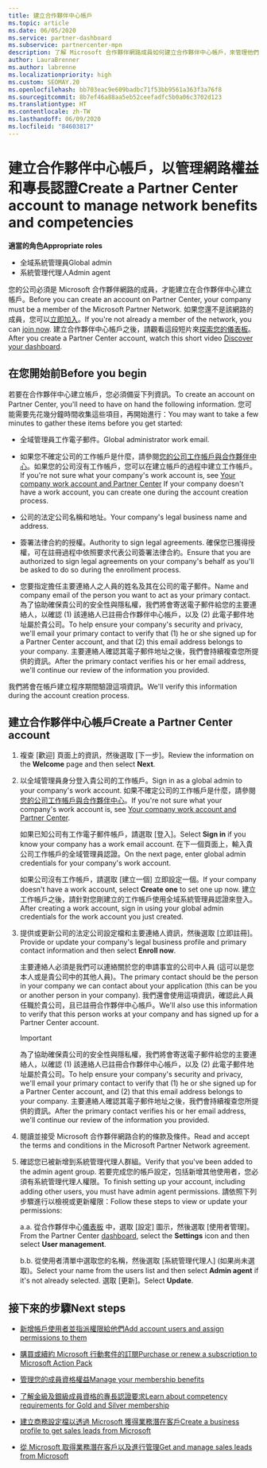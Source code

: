 ```yaml
---
title: 建立合作夥伴中心帳戶
ms.topic: article
ms.date: 06/05/2020
ms.service: partner-dashboard
ms.subservice: partnercenter-mpn
description: 了解 Microsoft 合作夥伴網路成員如何建立合作夥伴中心帳戶，來管理他們的網路權益和專長認證。
author: LauraBrenner
ms.author: labrenne
ms.localizationpriority: high
ms.custom: SEOMAY.20
ms.openlocfilehash: bb703eac9e609badbc71f53bb9561a363f3a76f8
ms.sourcegitcommit: 8b7ef46a88aa5eb52ceefadfc5b0a06c3702d123
ms.translationtype: HT
ms.contentlocale: zh-TW
ms.lasthandoff: 06/09/2020
ms.locfileid: "84603817"
---
```

# <a name="create-a-partner-center-account-to-manage-network-benefits-and-competencies"></a><span data-ttu-id="08e0a-103">建立合作夥伴中心帳戶，以管理網路權益和專長認證</span><span class="sxs-lookup"><span data-stu-id="08e0a-103">Create a Partner Center account to manage network benefits and competencies</span></span>

<span data-ttu-id="08e0a-104">**適當的角色**</span><span class="sxs-lookup"><span data-stu-id="08e0a-104">**Appropriate roles**</span></span>

- <span data-ttu-id="08e0a-105">全域系統管理員</span><span class="sxs-lookup"><span data-stu-id="08e0a-105">Global admin</span></span>
- <span data-ttu-id="08e0a-106">系統管理代理人</span><span class="sxs-lookup"><span data-stu-id="08e0a-106">Admin agent</span></span>

<span data-ttu-id="08e0a-107">您的公司必須是 Microsoft 合作夥伴網路的成員，才能建立在合作夥伴中心建立帳戶。</span><span class="sxs-lookup"><span data-stu-id="08e0a-107">Before you can create an account on Partner Center, your company must be a member of the Microsoft Partner Network.</span></span> <span data-ttu-id="08e0a-108">如果您還不是該網路的成員，您可以[立即加入](https://partner.microsoft.com/commercial#)。</span><span class="sxs-lookup"><span data-stu-id="08e0a-108">If you're not already a member of the network, you can [join now](https://partner.microsoft.com/commercial#).</span></span> <span data-ttu-id="08e0a-109">建立合作夥伴中心帳戶之後，請觀看這段短片來[探索您的儀表板](https://vimeo.com/290338211)。</span><span class="sxs-lookup"><span data-stu-id="08e0a-109">After you create a Partner Center account, watch this short video [Discover your dashboard](https://vimeo.com/290338211).</span></span>

## <a name="before-you-begin"></a><span data-ttu-id="08e0a-110">在您開始前</span><span class="sxs-lookup"><span data-stu-id="08e0a-110">Before you begin</span></span>

<span data-ttu-id="08e0a-111">若要在合作夥伴中心建立帳戶，您必須備妥下列資訊。</span><span class="sxs-lookup"><span data-stu-id="08e0a-111">To create an account on Partner Center, you'll need to have on hand the following information.</span></span> <span data-ttu-id="08e0a-112">您可能需要先花幾分鐘時間收集這些項目，再開始進行：</span><span class="sxs-lookup"><span data-stu-id="08e0a-112">You may want to take a few minutes to gather these items before you get started:</span></span>

-   <span data-ttu-id="08e0a-113">全域管理員工作電子郵件。</span><span class="sxs-lookup"><span data-stu-id="08e0a-113">Global administrator work email.</span></span>

-   <span data-ttu-id="08e0a-114">如果您不確定公司的工作帳戶是什麼，請參閱[您的公司工作帳戶與合作夥伴中心](azure-active-directory-tenants-and-partner-center.md)。如果您的公司沒有工作帳戶，您可以在建立帳戶的過程中建立工作帳戶。</span><span class="sxs-lookup"><span data-stu-id="08e0a-114">If you're not sure what your company's work account is, see [Your company work account and Partner Center](azure-active-directory-tenants-and-partner-center.md) If your company doesn't have a work account, you can create one during the account creation process.</span></span> 

-   <span data-ttu-id="08e0a-115">公司的法定公司名稱和地址。</span><span class="sxs-lookup"><span data-stu-id="08e0a-115">Your company's legal business name and address.</span></span>  

-   <span data-ttu-id="08e0a-116">簽署法律合約的授權。</span><span class="sxs-lookup"><span data-stu-id="08e0a-116">Authority to sign legal agreements.</span></span> <span data-ttu-id="08e0a-117">確保您已獲得授權，可在註冊過程中依照要求代表公司簽署法律合約。</span><span class="sxs-lookup"><span data-stu-id="08e0a-117">Ensure that you are authorized to sign legal agreements on your company's behalf as you'll be asked to do so during the enrollment process.</span></span>

-   <span data-ttu-id="08e0a-118">您要指定擔任主要連絡人之人員的姓名及其在公司的電子郵件。</span><span class="sxs-lookup"><span data-stu-id="08e0a-118">Name and company email of the person you want to act as your primary contact.</span></span> <span data-ttu-id="08e0a-119">為了協助確保貴公司的安全性與隱私權，我們將會寄送電子郵件給您的主要連絡人，以確認 (1) 該連絡人已註冊合作夥伴中心帳戶，以及 (2) 此電子郵件地址屬於貴公司。</span><span class="sxs-lookup"><span data-stu-id="08e0a-119">To help ensure your company's security and privacy, we'll email your primary contact to verify that (1) he or she signed up for a Partner Center account, and that (2) this email address belongs to your company.</span></span> <span data-ttu-id="08e0a-120">主要連絡人確認其電子郵件地址之後，我們會持續複查您所提供的資訊。</span><span class="sxs-lookup"><span data-stu-id="08e0a-120">After the primary contact verifies his or her email address, we'll continue our review of the information you provided.</span></span>

<span data-ttu-id="08e0a-121">我們將會在帳戶建立程序期間驗證這項資訊。</span><span class="sxs-lookup"><span data-stu-id="08e0a-121">We'll verify this information during the account creation process.</span></span> 
 
## <a name="create-a-partner-center-account"></a><span data-ttu-id="08e0a-122">建立合作夥伴中心帳戶</span><span class="sxs-lookup"><span data-stu-id="08e0a-122">Create a Partner Center account</span></span>

1.  <span data-ttu-id="08e0a-123">複查 [歡迎] 頁面上的資訊，然後選取 [下一步]。</span><span class="sxs-lookup"><span data-stu-id="08e0a-123">Review the information on the **Welcome** page and then select **Next**.</span></span>

2.  <span data-ttu-id="08e0a-124">以全域管理員身分登入貴公司的工作帳戶。</span><span class="sxs-lookup"><span data-stu-id="08e0a-124">Sign in as a global admin to your company's work account.</span></span> <span data-ttu-id="08e0a-125">如果不確定公司的工作帳戶是什麼，請參閱[您的公司工作帳戶與合作夥伴中心](azure-active-directory-tenants-and-partner-center.md)。</span><span class="sxs-lookup"><span data-stu-id="08e0a-125">If you're not sure what your company's work account   is, see [Your company work account and Partner Center](azure-active-directory-tenants-and-partner-center.md).</span></span>

    <span data-ttu-id="08e0a-126">如果已知公司有工作電子郵件帳戶，請選取 [登入]。</span><span class="sxs-lookup"><span data-stu-id="08e0a-126">Select **Sign in** if you know your company has a work email account.</span></span> <span data-ttu-id="08e0a-127">在下一個頁面上，輸入貴公司工作帳戶的全域管理員認證。</span><span class="sxs-lookup"><span data-stu-id="08e0a-127">On the next page, enter global admin credentials for your company's work account.</span></span> 

    <span data-ttu-id="08e0a-128">如果公司沒有工作帳戶，請選取 [建立一個] 立即設定一個。</span><span class="sxs-lookup"><span data-stu-id="08e0a-128">If your company doesn't have a work account, select **Create one** to set one up now.</span></span> <span data-ttu-id="08e0a-129">建立工作帳戶之後，請針對您剛建立的工作帳戶使用全域系統管理員認證來登入。</span><span class="sxs-lookup"><span data-stu-id="08e0a-129">After creating a work account, sign in using your global admin credentials for the work account you just created.</span></span>

3.  <span data-ttu-id="08e0a-130">提供或更新公司的法定公司設定檔和主要連絡人資訊，然後選取 [立即註冊]。</span><span class="sxs-lookup"><span data-stu-id="08e0a-130">Provide or update your company's legal business profile and primary contact information and then select **Enroll now**.</span></span> 

    <span data-ttu-id="08e0a-131">主要連絡人必須是我們可以連絡關於您的申請事宜的公司中人員 (這可以是您本人或是貴公司中的其他人員)。</span><span class="sxs-lookup"><span data-stu-id="08e0a-131">The primary contact should be the person in your company we can contact about your application (this can be you or another person in your company).</span></span> <span data-ttu-id="08e0a-132">我們還會使用這項資訊，確認此人員任職於貴公司，且已註冊合作夥伴中心帳戶。</span><span class="sxs-lookup"><span data-stu-id="08e0a-132">We'll also use this information to verify that this person works at your company and has signed up for a Partner Center account.</span></span>

    > [!IMPORTANT]  
    > <span data-ttu-id="08e0a-133">為了協助確保貴公司的安全性與隱私權，我們將會寄送電子郵件給您的主要連絡人，以確認 (1) 該連絡人已註冊合作夥伴中心帳戶，以及 (2) 此電子郵件地址屬於貴公司。</span><span class="sxs-lookup"><span data-stu-id="08e0a-133">To help ensure your company's security and privacy, we'll email your primary contact to verify that (1) he or she signed up for a Partner Center account, and (2) that this email address belongs to your company.</span></span> <span data-ttu-id="08e0a-134">主要連絡人確認其電子郵件地址之後，我們會持續複查您所提供的資訊。</span><span class="sxs-lookup"><span data-stu-id="08e0a-134">After the primary contact verifies his or her email address, we'll continue our review of the information you provided.</span></span>

4.  <span data-ttu-id="08e0a-135">閱讀並接受 Microsoft 合作夥伴網路合約的條款及條件。</span><span class="sxs-lookup"><span data-stu-id="08e0a-135">Read and accept the terms and conditions in the Microsoft Partner Network agreement.</span></span> 

5.  <span data-ttu-id="08e0a-136">確認您已被新增到系統管理代理人群組。</span><span class="sxs-lookup"><span data-stu-id="08e0a-136">Verify that you've been added to the admin agent group.</span></span> <span data-ttu-id="08e0a-137">若要完成您的帳戶設定，包括新增其他使用者，您必須有系統管理代理人權限。</span><span class="sxs-lookup"><span data-stu-id="08e0a-137">To finish setting up your account, including adding other users, you must have admin agent permissions.</span></span> <span data-ttu-id="08e0a-138">請依照下列步驟進行以檢視或更新權限：</span><span class="sxs-lookup"><span data-stu-id="08e0a-138">Follow these steps to view or update your permissions:</span></span>

    <span data-ttu-id="08e0a-139">a.</span><span class="sxs-lookup"><span data-stu-id="08e0a-139">a.</span></span> <span data-ttu-id="08e0a-140">從合作夥伴中心[儀表板](https://partner.microsoft.com/dashboard/home**) 中，選取 [設定] 圖示，然後選取 [使用者管理]。</span><span class="sxs-lookup"><span data-stu-id="08e0a-140">From the Partner Center [dashboard](https://partner.microsoft.com/dashboard/home**), select the **Settings** icon and then select **User management**.</span></span>  

    <span data-ttu-id="08e0a-141">b.</span><span class="sxs-lookup"><span data-stu-id="08e0a-141">b.</span></span> <span data-ttu-id="08e0a-142">從使用者清單中選取您的名稱，然後選取 [系統管理代理人] (如果尚未選取)。</span><span class="sxs-lookup"><span data-stu-id="08e0a-142">Select your name from the users list and then select **Admin agent** if it's not already selected.</span></span> <span data-ttu-id="08e0a-143">選取 [更新]。</span><span class="sxs-lookup"><span data-stu-id="08e0a-143">Select **Update**.</span></span>  

## <a name="next-steps"></a><span data-ttu-id="08e0a-144">接下來的步驟</span><span class="sxs-lookup"><span data-stu-id="08e0a-144">Next steps</span></span>

-   [<span data-ttu-id="08e0a-145">新增帳戶使用者並指派權限給他們</span><span class="sxs-lookup"><span data-stu-id="08e0a-145">Add account users and assign permissions to them</span></span>](create-user-accounts-and-set-permissions.md)

-   [<span data-ttu-id="08e0a-146">購買或續約 Microsoft 行動套件的訂閱</span><span class="sxs-lookup"><span data-stu-id="08e0a-146">Purchase or renew a subscription to Microsoft Action Pack</span></span>](mpn-get-action-pack.md)

-   [<span data-ttu-id="08e0a-147">管理您的成員資格權益</span><span class="sxs-lookup"><span data-stu-id="08e0a-147">Manage your membership benefits</span></span>](manage-your-partner-network-benefits.md)

-   [<span data-ttu-id="08e0a-148">了解金級及銀級成員資格的專長認證要求</span><span class="sxs-lookup"><span data-stu-id="08e0a-148">Learn about competency requirements for Gold and Silver membership</span></span>](https://partner.microsoft.com/membership/competencies)

-   [<span data-ttu-id="08e0a-149">建立商務設定檔以透過 Microsoft 獲得業務潛在客戶</span><span class="sxs-lookup"><span data-stu-id="08e0a-149">Create a business profile to get sales leads from Microsoft</span></span>](create-a-marketing-profile.md)

-   [<span data-ttu-id="08e0a-150">從 Microsoft 取得業務潛在客戶以及進行管理</span><span class="sxs-lookup"><span data-stu-id="08e0a-150">Get and manage sales leads from Microsoft</span></span>](responding-to-referrals.md)